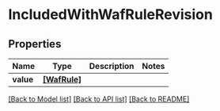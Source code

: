 # IncludedWithWafRuleRevision


## Properties
Name | Type | Description | Notes
------------ | ------------- | ------------- | -------------
**value** | [**[WafRule]**](WafRule.md) |  | 

[[Back to Model list]](../README.md#documentation-for-models) [[Back to API list]](../README.md#documentation-for-api-endpoints) [[Back to README]](../README.md)


